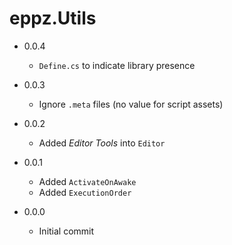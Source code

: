 # eppz.Utils

* 0.0.4

	+ `Define.cs` to indicate library presence

* 0.0.3

	+ Ignore `.meta` files (no value for script assets)

* 0.0.2

	+ Added *Editor Tools* into `Editor`

* 0.0.1

	+ Added `ActivateOnAwake`
	+ Added `ExecutionOrder`

* 0.0.0

	+ Initial commit
